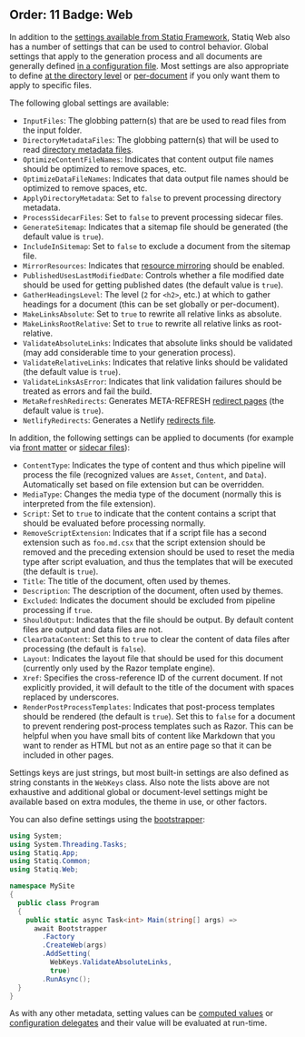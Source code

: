 Order: 11
Badge: Web
---
In addition to the [settings available from Statiq Framework](xref:settings), Statiq Web also has a number of settings that can be used to control behavior. Global settings that apply to the generation process and all documents are generally defined [in a configuration file](xref:settings#configuration-files). Most settings are also appropriate to define [at the directory level](xref:directory-metadata) or [per-document](xref:front-matter) if you only want them to apply to specific files.

The following global settings are available:

- `InputFiles`: The globbing pattern(s) that are be used to read files from the input folder.
- `DirectoryMetadataFiles`: The globbing pattern(s) that will be used to read [directory metadata files](xref:directory-metadata).
- `OptimizeContentFileNames`: Indicates that content output file names should be optimized to remove spaces, etc.
- `OptimizeDataFileNames`: Indicates that data output file names should be optimized to remove spaces, etc.
- `ApplyDirectoryMetadata`: Set to `false` to prevent processing directory metadata.
- `ProcessSidecarFiles`: Set to `false` to prevent processing sidecar files.
- `GenerateSitemap`: Indicates that a sitemap file should be generated (the default value is `true`).
- `IncludeInSitemap`: Set to `false` to exclude a document from the sitemap file.
- `MirrorResources`: Indicates that [resource mirroring](xref:resource-mirroring) should be enabled.
- `PublishedUsesLastModifiedDate`: Controls whether a file modified date should be used for getting published dates (the default value is `true`).
- `GatherHeadingsLevel`: The level (`2` for `<h2>`, etc.) at which to gather headings for a document (this can be set globally or per-document).
- `MakeLinksAbsolute`: Set to `true` to rewrite all relative links as absolute.
- `MakeLinksRootRelative`: Set to `true` to rewrite all relative links as root-relative.
- `ValidateAbsoluteLinks`: Indicates that absolute links should be validated (may add considerable time to your generation process).
- `ValidateRelativeLinks`: Indicates that relative links should be validated (the default value is `true`).
- `ValidateLinksAsError`: Indicates that link validation failures should be treated as errors and fail the build.
- `MetaRefreshRedirects`: Generates META-REFRESH [redirect pages](xref:redirects) (the default value is `true`).
- `NetlifyRedirects`: Generates a Netlify [redirects file](xref:redirects).

In addition, the following settings can be applied to documents (for example via [front matter](xref:front-matter) or [sidecar files](xref:sidecar-files)):

- `ContentType`: Indicates the type of content and thus which pipeline will process the file (recognized values are `Asset`, `Content`, and `Data`). Automatically set based on file extension but can be overridden.
- `MediaType`: Changes the media type of the document (normally this is interpreted from the file extension).
- `Script`: Set to `true` to indicate that the content contains a script that should be evaluated before processing normally.
- `RemoveScriptExtension`: Indicates that if a script file has a second extension such as `foo.md.csx` that the script extension should be removed and the preceding extension should be used to reset the media type after script evaluation, and thus the templates that will be executed (the default is `true`).
- `Title`: The title of the document, often used by themes.
- `Description`: The description of the document, often used by themes.
- `Excluded`: Indicates the document should be excluded from pipeline processing if `true`.
- `ShouldOutput`: Indicates that the file should be output. By default content files are output and data files are not.
- `ClearDataContent`: Set this to `true` to clear the content of data files after processing (the default is `false`).
- `Layout`: Indicates the layout file that should be used for this document (currently only used by the Razor template engine).
- `Xref`: Specifies the cross-reference ID of the current document. If not explicitly provided, it will default to the title of the document with spaces replaced by underscores.
- `RenderPostProcessTemplates`: Indicates that post-process templates should be rendered (the default is `true`). Set this to `false` for a document to prevent rendering post-process templates such as Razor. This can be helpful when you have small bits of content like Markdown that you want to render as HTML but not as an entire page so that it can be included in other pages.

Settings keys are just strings, but most built-in settings are also defined as string constants in the `WebKeys` class. Also note the lists above are not exhaustive and additional global or document-level settings might be available based on extra modules, the theme in use, or other factors.

You can also define settings using the [bootstrapper](xref:specifying-settings):

```csharp
using System;
using System.Threading.Tasks;
using Statiq.App;
using Statiq.Common;
using Statiq.Web;

namespace MySite
{
  public class Program
  {
    public static async Task<int> Main(string[] args) =>
      await Bootstrapper
        .Factory
        .CreateWeb(args)
        .AddSetting(
          WebKeys.ValidateAbsoluteLinks,
          true)
        .RunAsync();
  }
}
```

As with any other metadata, setting values can be [computed values](xref:metadata-values#computed-values) or [configuration delegates](xref:configuration-delegates) and their value will be evaluated at run-time.